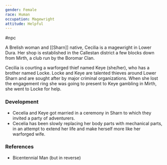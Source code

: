 ```yaml
---
gender: Female
race: Human
occupation: Magewright
attitude: Helpful
---
```

 #npc 

A Brelish woman and [[Sharn]] native, Cecilia is a magewright in Lower Dura. Her shop is established in the Callestan district a few blocks down from Mirth, a club run by the Boromar Clan.

Cecilia is courting a warforged thief named Keye (she/her), who has a brother named Locke. Locke and Keye are talented thieves around Lower Sharn and are sought after by major criminal organizations. When she lost the engagement ring she was going to present to Keye gambling in Mirth, she went to Locke for help.

### Development

* Cecelia and Keye got married in a ceremony in Sharn to which they invited a party of adventurers.
* Cecelia has been slowly replacing her body parts with mechanical parts, in an attempt to extend her life and make herself more like her warforged wife.

### References

* Bicentennial Man (but in reverse)
